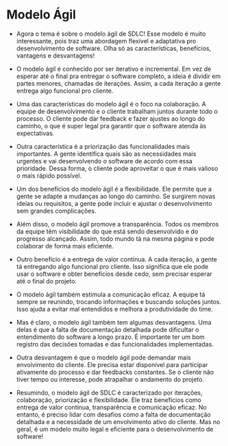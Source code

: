 # Modelo Ágil

- Agora o tema é sobre o modelo ágil de SDLC! Esse modelo é muito interessante, pois traz uma abordagem flexível e adaptativa pro desenvolvimento de software. Olha só as características, benefícios, vantagens e desvantagens!

- O modelo ágil é conhecido por ser iterativo e incremental. Em vez de esperar até o final pra entregar o software completo, a ideia é dividir em partes menores, chamadas de iterações. Assim, a cada iteração a gente entrega algo funcional pro cliente.

- Uma das características do modelo ágil é o foco na colaboração. A equipe de desenvolvimento e o cliente trabalham juntos durante todo o processo. O cliente pode dar feedback e fazer ajustes ao longo do caminho, o que é super legal pra garantir que o software atenda às expectativas.

- Outra característica é a priorização das funcionalidades mais importantes. A gente identifica quais são as necessidades mais urgentes e vai desenvolvendo o software de acordo com essa prioridade. Dessa forma, o cliente pode aproveitar o que é mais valioso o mais rápido possível.

- Um dos benefícios do modelo ágil é a flexibilidade. Ele permite que a gente se adapte a mudanças ao longo do caminho. Se surgirem novas ideias ou requisitos, a gente pode incluir e ajustar o desenvolvimento sem grandes complicações.

- Além disso, o modelo ágil promove a transparência. Todos os membros da equipe têm visibilidade do que está sendo desenvolvido e do progresso alcançado. Assim, todo mundo tá na mesma página e pode colaborar de forma mais eficiente.

- Outro benefício é a entrega de valor contínua. A cada iteração, a gente tá entregando algo funcional pro cliente. Isso significa que ele pode usar o software e obter benefícios desde cedo, sem precisar esperar até o final do projeto.

- O modelo ágil também estimula a comunicação eficaz. A equipe tá sempre se reunindo, trocando informações e buscando soluções juntos. Isso ajuda a evitar mal entendidos e melhora a produtividade do time.

- Mas é claro, o modelo ágil também tem algumas desvantagens. Uma delas é que a falta de documentação detalhada pode dificultar o entendimento do software a longo prazo. É importante ter um bom registro das decisões tomadas e das funcionalidades implementadas.

- Outra desvantagem é que o modelo ágil pode demandar mais envolvimento do cliente. Ele precisa estar disponível para participar ativamente do processo e dar feedbacks constantes. Se o cliente não tiver tempo ou interesse, pode atrapalhar o andamento do projeto.

- Resumindo, o modelo ágil de SDLC é caracterizado por iterações, colaboração, priorização e flexibilidade. Ele traz benefícios como entrega de valor contínua, transparência e comunicação eficaz. No entanto, é preciso lidar com desafios como a falta de documentação detalhada e a necessidade de um envolvimento ativo do cliente. Mas no geral, é um modelo muito legal e eficiente para o desenvolvimento de software!
